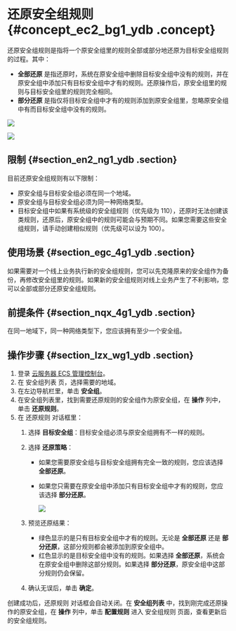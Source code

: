 # 还原安全组规则 {#concept_ec2_bg1_ydb .concept}

还原安全组规则是指将一个原安全组里的规则全部或部分地还原为目标安全组规则的过程。其中：

-   **全部还原** 是指还原时，系统在原安全组中删除目标安全组中没有的规则，并在原安全组中添加只有目标安全组中才有的规则。还原操作后，原安全组里的规则与目标安全组里的规则完全相同。
-   **部分还原** 是指仅将目标安全组中才有的规则添加到原安全组里，忽略原安全组中有而目标安全组中没有的规则。

![](http://static-aliyun-doc.oss-cn-hangzhou.aliyuncs.com/assets/img/9726/4666_zh-CN.png)

![](http://static-aliyun-doc.oss-cn-hangzhou.aliyuncs.com/assets/img/9726/4667_zh-CN.png)

## 限制 {#section_en2_ng1_ydb .section}

目前还原安全组规则有以下限制：

-   原安全组与目标安全组必须在同一个地域。
-   原安全组与目标安全组必须为同一种网络类型。
-   目标安全组中如果有系统级的安全组规则（优先级为 110），还原时无法创建该类规则，还原后，原安全组中的规则可能会与预期不同。如果您需要这些安全组规则，请手动创建相似规则（优先级可以设为 100）。

## 使用场景 {#section_egc_4g1_ydb .section}

如果需要对一个线上业务执行新的安全组规则，您可以先克隆原来的安全组作为备份，再修改安全组里的规则。如果新的安全组规则对线上业务产生了不利影响，您可以全部或部分还原安全组规则。

## 前提条件 {#section_nqx_4g1_ydb .section}

在同一地域下，同一种网络类型下，您应该拥有至少一个安全组。

## 操作步骤 {#section_lzx_wg1_ydb .section}

1.  登录 [云服务器 ECS 管理控制台](https://ecs.console.aliyun.com/#/home)。
2.  在 安全组列表 页，选择需要的地域。
3.  在左边导航栏里，单击 **安全组**。
4.  在安全组列表里，找到需要还原规则的安全组作为原安全组，在 **操作** 列中，单击 **还原规则**。
5.  在 还原规则 对话框里：
    1.  选择 **目标安全组**：目标安全组必须与原安全组拥有不一样的规则。
    2.  选择 **还原策略**：
        -   如果您需要原安全组与目标安全组拥有完全一致的规则，您应该选择 **全部还原**。
        -   如果您只需要在原安全组中添加只有目标安全组中才有的规则，您应该选择 **部分还原**。

            ![](http://static-aliyun-doc.oss-cn-hangzhou.aliyuncs.com/assets/img/9726/4668_zh-CN.png)

    3.  预览还原结果：
        -   绿色显示的是只有目标安全组中才有的规则。无论是 **全部还原** 还是 **部分还原**，这部分规则都会被添加到原安全组中。
        -   红色显示的是目标安全组中没有的规则。如果选择 **全部还原**，系统会在原安全组中删除这部分规则。如果选择 **部分还原**，原安全组中这部分规则仍会保留。
    4.  确认无误后，单击 **确定**。

创建成功后，还原规则 对话框会自动关闭。在 **安全组列表** 中，找到刚完成还原操作的原安全组，在 **操作** 列中，单击 **配置规则** 进入 安全组规则 页面，查看更新后的安全组规则。

